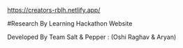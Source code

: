 https://creators-rblh.netlify.app/

#Research By Learning Hackathon Website

Developed By Team Salt & Pepper  : 
(Oshi Raghav & Aryan)
